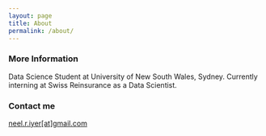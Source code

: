 ```yaml
---
layout: page
title: About
permalink: /about/
---
```


### More Information

Data Science Student at University of New South Wales, Sydney. Currently interning at Swiss Reinsurance as a Data Scientist. 


### Contact me

[neel.r.iyer[at]gmail.com](mailto:neel.r.iyer@gmail.com)

